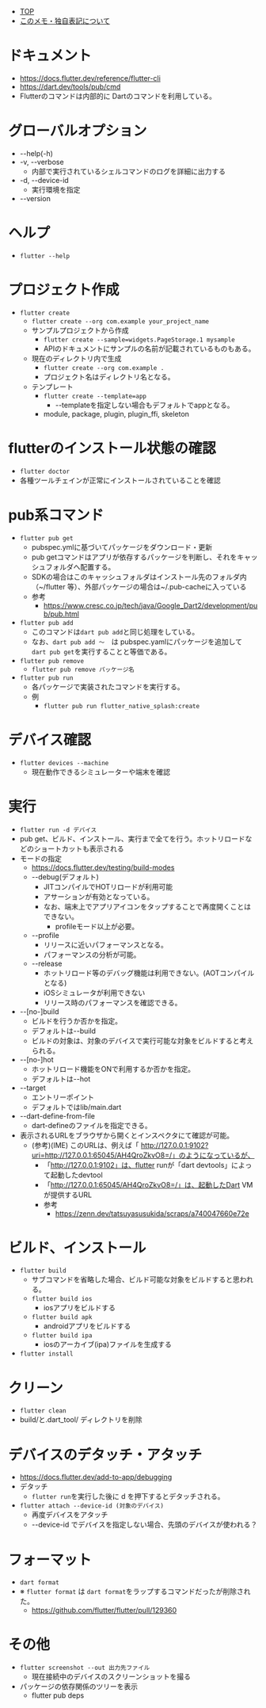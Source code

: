 - [TOP](./README.md)
- [このメモ・独自表記について](../README.md)



# ドキュメント
* https://docs.flutter.dev/reference/flutter-cli
* https://dart.dev/tools/pub/cmd
* Flutterのコマンドは内部的に Dartのコマンドを利用している。

# グローバルオプション
* --help(-h)
* -v, --verbose
    * 内部で実行されているシェルコマンドのログを詳細に出力する
* -d, --device-id 
    * 実行環境を指定
* --version

# ヘルプ
* `flutter --help`

# プロジェクト作成
* `flutter create`
    * `flutter create --org com.example your_project_name`
    * サンプルプロジェクトから作成
        * `flutter create --sample=widgets.PageStorage.1 mysample`
        * APIのドキュメントにサンプルの名前が記載されているものもある。
    * 現在のディレクトリ内で生成
        * `flutter create --org com.example .`
        * プロジェクト名はディレクトリ名となる。
    * テンプレート
        * `flutter create --template=app`
            * --templateを指定しない場合もデフォルトでappとなる。
        * module, package, plugin, plugin_ffi, skeleton

# flutterのインストール状態の確認
* `flutter doctor`
* 各種ツールチェインが正常にインストールされていることを確認

# pub系コマンド
* `flutter pub get`
    * pubspec.ymlに基づいてパッケージをダウンロード・更新
    * pub getコマンドはアプリが依存するパッケージを判断し、それをキャッシュフォルダへ配置する。
    * SDKの場合はこのキャッシュフォルダはインストール先のフォルダ内（~/flutter 等）、外部パッケージの場合は~/.pub-cacheに入っている
    * 参考
        * https://www.cresc.co.jp/tech/java/Google_Dart2/development/pub/pub.html
* `flutter pub add`
    * このコマンドは`dart pub add`と同じ処理をしている。
    * なお、`dart pub add 〜`　は  pubspec.yamlにパッケージを追加して　`dart pub get`を実行することと等価である。
* `flutter pub remove`
    * `flutter pub remove パッケージ名`
* `flutter pub run`
    * 各パッケージで実装されたコマンドを実行する。
    * 例
        * `flutter pub run flutter_native_splash:create`

# デバイス確認
* `flutter devices --machine`
    * 現在動作できるシミュレーターや端末を確認

# 実行
* `flutter run -d デバイス`
* pub get、ビルド、インストール、実行まで全てを行う。ホットリロードなどのショートカットも表示される
* モードの指定
    * https://docs.flutter.dev/testing/build-modes
    * --debug(デフォルト)
        * JITコンパイルでHOTリロードが利用可能
        * アサーションが有効となっている。
        * なお、端末上でアプリアイコンをタップすることで再度開くことはできない。
            * profileモード以上が必要。
    * --profile
        * リリースに近いパフォーマンスとなる。
        * パフォーマンスの分析が可能。
    * --release
        * ホットリロード等のデバッグ機能は利用できない。(AOTコンパイルとなる)
        * iOSシミュレータが利用できない
        * リリース時のパフォーマンスを確認できる。
* --[no-]build
    * ビルドを行うか否かを指定。
    * デフォルトは--build
    * ビルドの対象は、対象のデバイスで実行可能な対象をビルドすると考えられる。
* --[no-]hot
    * ホットリロード機能をONで利用するか否かを指定。
    * デフォルトは--hot
* --target
    * エントリーポイント
    * デフォルトではlib/main.dart
* --dart-define-from-file
    * dart-defineのファイルを指定できる。
* 表示されるURLをブラウザから開くとインスペクタにて確認が可能。
    * (参考)(IME) このURLは、例えば「 http://127.0.0.1:9102?uri=http://127.0.0.1:65045/AH4QroZkvO8=/」のようになっているが、
        * 「http://127.0.0.1:9102」は、flutter runが「dart devtools」によって起動したdevtool
        * 「http://127.0.0.1:65045/AH4QroZkvO8=/」は、起動したDart VMが提供するURL
        * 参考
            * https://zenn.dev/tatsuyasusukida/scraps/a740047660e72e



# ビルド、インストール
* `flutter build`
    * サブコマンドを省略した場合、ビルド可能な対象をビルドすると思われる。
    * `flutter build ios`
        * iosアプリをビルドする
    * `flutter build apk`
        * androidアプリをビルドする
    * `flutter build ipa`
        * iosのアーカイブ(ipa)ファイルを生成する
* `flutter install`

# クリーン
* `flutter clean`
* build/と.dart_tool/ ディレクトリを削除

# デバイスのデタッチ・アタッチ
* https://docs.flutter.dev/add-to-app/debugging
* デタッチ
    * `flutter run`を実行した後に d を押下するとデタッチされる。
* `flutter attach --device-id (対象のデバイス)`
    * 再度デバイスをアタッチ
    * --device-id でデバイスを指定しない場合、先頭のデバイスが使われる？

# フォーマット
* `dart format`
* ※ `flutter format` は `dart format`をラップするコマンドだったが削除された。
    * https://github.com/flutter/flutter/pull/129360

# その他
* `flutter screenshot --out 出力先ファイル`  
    * 現在接続中のデバイスのスクリーンショットを撮る
* パッケージの依存関係のツリーを表示
    * flutter pub deps



